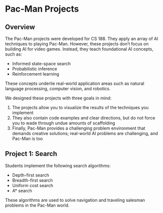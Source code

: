 # Pac-Man Projects

## Overview
The Pac-Man projects were developed for CS 188. They apply an array of AI techniques to playing Pac-Man. However, these projects don’t focus on building AI for video games. Instead, they teach foundational AI concepts, such as:

- Informed state-space search
- Probabilistic inference
- Reinforcement learning

These concepts underlie real-world application areas such as natural language processing, computer vision, and robotics.

We designed these projects with three goals in mind:
1. The projects allow you to visualize the results of the techniques you implement
2. They also contain code examples and clear directions, but do not force you to wade through undue amounts of scaffolding
3. Finally, Pac-Man provides a challenging problem environment that demands creative solutions; real-world AI problems are challenging, and Pac-Man is too

## Project 1: Search
Students implement the following search algorithms:
- Depth-first search
- Breadth-first search
- Uniform cost search
- A* search

These algorithms are used to solve navigation and traveling salesman problems in the Pac-Man world.
